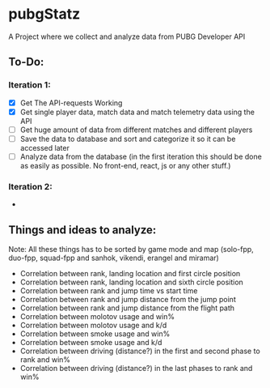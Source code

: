 # pubgStatz

A Project where we collect and analyze data from PUBG Developer API

## To-Do:
### Iteration 1: 
- [x] Get The API-requests Working
- [x] Get single player data, match data and match telemetry data using the API
- [ ] Get huge amount of data from different matches and different players
- [ ] Save the data to database and sort and categorize it so it can be accessed later
- [ ] Analyze data from the database (in the first iteration this should be done as easily as possible. No front-end, react, js or any other stuff.)

### Iteration 2: 
-




## Things and ideas to analyze:
Note: All these things has to be sorted by game mode and map (solo-fpp, duo-fpp, squad-fpp and sanhok, vikendi, erangel and miramar) 
* Correlation between rank, landing location and first circle position
* Correlation between rank, landing location and sixth circle position
* Correlation between rank and jump time vs start time
* Correlation between rank and jump distance from the jump point
* Correlation between rank and jump distance from the flight path
* Correlation between molotov usage and win%
* Correlation between molotov usage and k/d
* Correlation between smoke usage and win%
* Correlation between smoke usage and k/d
* Correlation between driving (distance?) in the first and second phase to rank and win%
* Correlation between driving (distance?) in the last phases to rank and win%



